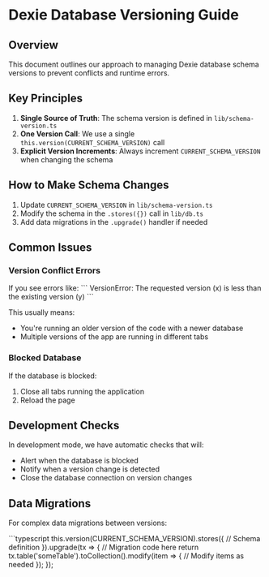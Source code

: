 # Dexie Database Versioning Guide

## Overview

This document outlines our approach to managing Dexie database schema versions to prevent conflicts and runtime errors.

## Key Principles

1. **Single Source of Truth**: The schema version is defined in `lib/schema-version.ts`
2. **One Version Call**: We use a single `this.version(CURRENT_SCHEMA_VERSION)` call
3. **Explicit Version Increments**: Always increment `CURRENT_SCHEMA_VERSION` when changing the schema

## How to Make Schema Changes

1. Update `CURRENT_SCHEMA_VERSION` in `lib/schema-version.ts`
2. Modify the schema in the `.stores({})` call in `lib/db.ts`
3. Add data migrations in the `.upgrade()` handler if needed

## Common Issues

### Version Conflict Errors

If you see errors like:
\`\`\`
VersionError: The requested version (x) is less than the existing version (y)
\`\`\`

This usually means:
- You're running an older version of the code with a newer database
- Multiple versions of the app are running in different tabs

### Blocked Database

If the database is blocked:
1. Close all tabs running the application
2. Reload the page

## Development Checks

In development mode, we have automatic checks that will:
- Alert when the database is blocked
- Notify when a version change is detected
- Close the database connection on version changes

## Data Migrations

For complex data migrations between versions:

\`\`\`typescript
this.version(CURRENT_SCHEMA_VERSION).stores({
  // Schema definition
}).upgrade(tx => {
  // Migration code here
  return tx.table('someTable').toCollection().modify(item => {
    // Modify items as needed
  });
});
